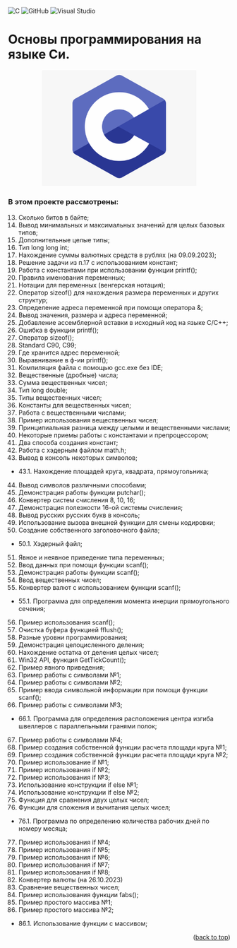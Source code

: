 ![C](https://img.shields.io/badge/c-%2300599C.svg?style=for-the-badge&logo=c&logoColor=white)
![GitHub](https://img.shields.io/badge/github-%23121011.svg?style=for-the-badge&logo=github&logoColor=white)
![Visual Studio](https://img.shields.io/badge/Visual%20Studio-5C2D91.svg?style=for-the-badge&logo=visual-studio&logoColor=white)
<a name="readme-top"></a>
# Основы программирования на языке Си.
<p align="center">
<img src="images/c.png" alt="drawing" width="350"/>
</p>

### В этом проекте рассмотрены: 
13. Сколько битов в байте;  
14. Вывод минимальных и максимальных значений для целых базовых типов;
15. Дополнительные целые типы;
16. Тип long long int;
17. Нахождение суммы валютных средств в рублях (на 09.09.2023);
18. Решение задачи из п.17 с использованием констант;
19. Работа с константами при использовании функции printf();
20. Правила именования переменных;
21. Нотации для переменных (венгерская нотация);
22. Оператор sizeof() для нахождения размера переменных и других структур;
23. Определение адреса переменной при помощи оператора &;
24. Вывод значения, размера и адреса  переменной;
25. Добавление ассемблерной вставки в исходный код на языке C/C++;
26. Ошибка в функции printf();
27. Оператор sizeof();
28. Standard C90, C99;
29. Где хранится адрес переменной;
30. Выравнивание  в ф-ии printf();
31. Компиляция файла с помощью gcc.exe без IDE;
32. Вещественные (дробные) числа;
33. Сумма вещественных чисел;
34. Тип long double;
35. Типы вещественных чисел;
36. Константы для вещественных чисел;
37. Работа с вещественными числами;
38. Пример использования вещественных чисел;
39. Принципиальная разница между целыми и вещественными числами;
40. Некоторые приемы работы с константами и препроцессором;
41. Два способа создания констант;
42. Работа с хэдерным файлом math.h;
43. Вывод в консоль некоторых символов;
- 43.1. Нахождение площадей круга, квадрата, прямоугольника;
44. Вывод символов различными способами;
45. Демонстрация работы функции putchar();
46. Конвертер систем счисления 8, 10, 16;
47. Демонстрация полезности 16-ой системы счисления;
48. Вывод русских русских букв в консоль;
49. Использование вызова внешней функции для смены кодировки;
50. Создание собственного заголовочного файла;
- 50.1. Хэдерный файл;
51. Явное и неявное приведение типа переменных;
52. Ввод данных при помощи функции scanf();
53. Демонстрация работы функции scanf();
54. Ввод вещественных чисел;
55. Конвертер валют с использованием функции scanf();
- 55.1. Программа для определения момента инерции прямоугольного сечения;
56. Пример использования scanf();
57. Очистка буфера функцией fflush();
58. Разные уровни программирования;
59. Демонстрация целоцисленного деления;
60. Нахождение остатка от деления целых чисел;
61. Win32 API, функция GetTickCount();
62. Пример явного приведения;
63. Пример работы с символами №1;
64. Пример работы с символами №2;
65. Пример ввода символьной информации при помощи функции scanf();
66. Пример работы с символами №3;
- 66.1. Программа для определения расположения центра изгиба швеллеров с параллельными гранями полок;
67. Пример работы с символами №4;
68. Пример создания собственной функции расчета площади круга №1;
69. Пример создания собственной функции расчета площади круга №2;
70. Пример использование if №1;
71. Пример использования if №2;
72. Пример использования if №3;
73. Использование конструкции if else №1;
74. Использование конструкции if else №2;
75. Функция для сравнения двух целых чисел;
76. Функции для сложения и вычитания целых чисел;
- 76.1. Программа по определению количества рабочих дней по номеру месяца;
77. Пример использования if №4;
78. Пример использования if №5;
79. Пример использования if №6;
80. Пример использования if №7;
81. Пример использования if №8;
82. Конвертер валюты (на 26.10.2023)
83. Сравнение вещественных чисел;
84. Пример использования функции fabs();
85. Пример простого массива №1;
86. Пример простого массива №2;
- 86.1. Использование функции с массивом;
<p align="right">(<a href="#readme-top">back to top</a>)</p>

